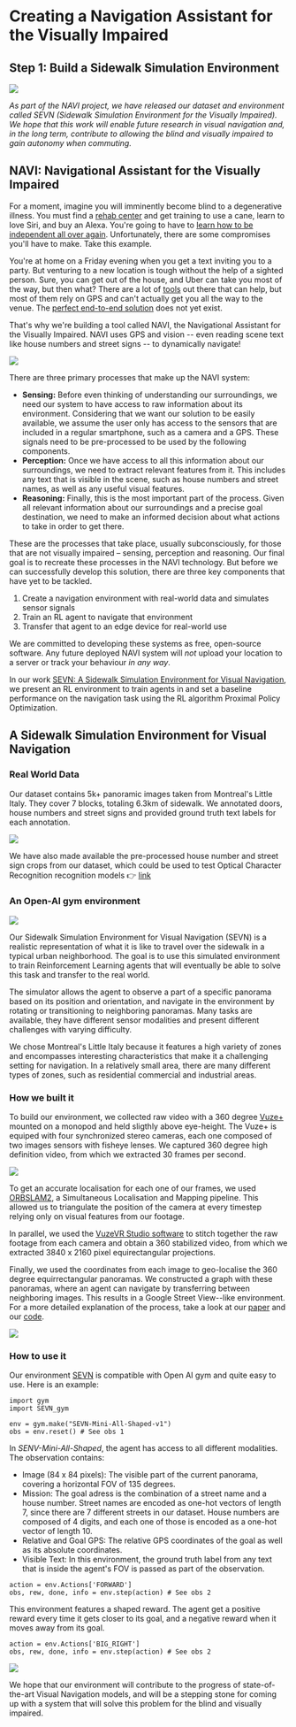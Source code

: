 <!--# Step One Towards Outdoor Visual Navigation-->
# Creating a Navigation Assistant for the Visually Impaired
## Step 1: Build a Sidewalk Simulation Environment 

<!-- Who is our audience? -->


![](https://i.imgur.com/okfisip.jpg)

*As part of the NAVI project, we have released our dataset and environment called SEVN (Sidewalk Simulation Environment for the Visually Impaired). We hope that this work will enable future research in visual navigation and, in the long term, contribute to allowing the blind and visually impaired to gain autonomy when commuting.*


## NAVI: Navigational Assistant for the Visually Impaired

<!-- Millions of visually impaired and blind people struggle to navigate cities every day. Commuting may seem like a trivial task, but it requires a very good understanding of our surroundings, and we rely heavily on our visual abilities to do it successfully.
 -->
<!-- Put yourself in the shoes of a blind person for a moment. -->
For a moment, imagine you will imminently become blind to a degenerative illness. You must find a [rehab center](https://www.cnib.ca/en/programs-and-services/rehab--services?region=qc) and get training to use a cane, learn to love Siri, and buy an Alexa. You're going to have to [learn how to be independent all over again](https://nfb.org/images/nfb/publications/bm/bm14/bm1404/bm140414.htm). Unfortunately, there are some compromises you'll have to make. Take this example.

You're at home on a Friday evening when you get a text inviting you to a party. But venturing to a new location is tough without the help of a sighted person. Sure, you can get out of the house, and Uber can take you most of the way, but then what? There are a lot of [tools](https://www.sciencedirect.com/science/article/pii/S1877705813016214) out there that can help, but most of them rely on GPS and can't actually get you all the way to the venue. The [perfect end-to-end solution](https://arxiv.org/pdf/1811.10120.pdf) does not yet exist. 

<!-- Our goal is to have a complete system, which takes a goal address as an input and then interactively gives instructions to the user about what actions to take next in order to get there. 
 -->
That's why we're building a tool called NAVI, the Navigational Assistant for the Visually Impaired. NAVI uses GPS and vision -- even reading scene text like house numbers and street signs -- to dynamically navigate!

![](https://i.imgur.com/pn2EWu1.png)

There are three primary processes that make up the NAVI system:

 -  **Sensing:** Before even thinking of understanding our surroundings, we need our system to have access to raw information about its environment. Considering that we want our solution to be easily available, we assume the user only has access to the sensors that are included in a regular smartphone, such as a camera and a GPS. These signals need to be pre-processed to be used by the following  components.
- **Perception:** Once  we have access to all this information about our surroundings, we need to extract  relevant features from it. This includes any text that is visible in the scene, such as house numbers and street names, as well as any useful visual features.
- **Reasoning:** Finally, this is the most important part of the process. Given all relevant information about our surroundings and a precise goal destination, we need to make an informed decision about what actions to take in order to get there.

These are the processes that take place, usually subconsciously, for those that are not visually impaired – sensing, perception and reasoning. Our final goal is to recreate these processes in the NAVI technology. But before we can successfully develop this solution, there are three key components that have yet to be tackled.

<!-- Before we can successfully develop this solution, there are many challenges that we need to tackle, so we planned out three key steps to get there. -->

1. Create a navigation environment with real-world data and simulates sensor signals
2. Train an RL agent to navigate that environment 
3. Transfer that agent to an edge device for real-world use

We are committed to developing these systems as free, open-source software. Any future deployed NAVI system will _not_ upload your location to a server or track your behaviour _in any way_.

In our work [SEVN: A Sidewalk Simulation Environment for Visual Navigation](https://linktoourpaper), we present an RL environment to train agents in and set a baseline performance on the navigation task using the RL algorithm Proximal Policy Optimization.

## A Sidewalk Simulation Environment for Visual Navigation

###  Real World Data

Our dataset contains 5k+ panoramic images taken from Montreal's Little Italy. They cover 7 blocks, totaling 6.3km of sidewalk. We annotated doors, house numbers and street signs and provided ground truth text labels for each annotation.

![](https://i.imgur.com/JhUAn97.png)

We have also made available the pre-processed house number and street sign crops from our dataset, which could be used to test Optical Character Recognition recognition models :point_right: [link](https://linktotextcrops)


### An Open-AI gym environment

![](https://i.imgur.com/xRG7gDI.gif)

Our Sidewalk Simulation Environment for Visual Navigation (SEVN) is a realistic representation of what it is like to travel over the sidewalk in a typical urban neighborhood. The goal is to use this simulated environment to train Reinforcement Learning agents that will eventually be able to solve this task and transfer to the real world. 

The simulator allows the agent to observe a part of a specific panorama based on its position and orientation, and navigate in the environment by rotating or transitioning to neighboring panoramas. Many tasks are available, they have different sensor modalities and present different challenges with varying difficulty.

We chose Montreal's Little Italy because it features a high variety of zones and encompasses interesting characteristics that make it a challenging setting for navigation. In a relatively small area, there are many different types of zones, such as residential commercial and industrial areas. 


### How we built it

To build our environment, we collected raw video with a 360 degree [Vuze+](https://vuze.camera/camera/vuze-plus-camera/) mounted on a monopod and held sligthly above eye-height. The Vuze+ is equiped with four synchronized stereo cameras, each one composed of two images sensors with fisheye lenses. We captured 360 degree high definition video, from which we extracted 30 frames per second.

![](https://i.imgur.com/E5FyVFf.png)

To get an accurate localisation for each one of our frames, we used [ORBSLAM2](https://github.com/raulmur/ORB_SLAM2), a Simultaneous Localisation and Mapping pipeline. This allowed us to triangulate the position of the camera at every timestep relying only on visual features from our footage. 

In parallel, we used the [VuzeVR Studio software](https://vuze.camera/vr-software/) to stitch together the raw footage from each camera and obtain a 360 stabilized video, from which we extracted 3840 x 2160 pixel equirectangular projections.

Finally, we used the coordinates from each image to geo-localise the 360 degree equirrectangular panoramas. We constructed a graph with these panoramas, where an agent can navigate by transferring between neighboring images. This results in a Google Street View--like environment. For a more detailed explanation of the process, take a look at our [paper](https://linktoourpaper) and our [code](https://github.com/simonchamorro/SEVN-data). 

![](https://i.imgur.com/wdb0Jpc.jpg)


### How to use it

Our environment [SEVN](https://github.com/mweiss17/SEVN) is compatible with Open AI gym and quite easy to use. Here is an example:

```
import gym
import SEVN_gym

env = gym.make("SEVN-Mini-All-Shaped-v1")
obs = env.reset() # See obs 1
```
    
In *SENV-Mini-All-Shaped*, the agent has access to all different modalities. The observation contains:

- Image (84 x 84 pixels): The visible part of the current panorama, covering a horizontal FOV of 135 degrees. 
- Mission: The goal adress is the combination of a street name and a house number. Street names are encoded as one-hot vectors of length 7, since there are 7 different streets in our dataset. House numbers are composed of 4 digits, and each one of those is encoded as a one-hot vector of length 10.
- Relative and Goal GPS: The relative GPS coordinates of the goal as well as its absolute coordinates.
- Visible Text: In this environment, the ground truth label from any text that is inside the agent's FOV is passed as part of the observation.

```
action = env.Actions['FORWARD'] 
obs, rew, done, info = env.step(action) # See obs 2
```

This environment features a shaped reward. The agent get a positive reward every time it gets closer to its goal, and a negative reward when it moves away from its goal.

```
action = env.Actions['BIG_RIGHT'] 
obs, rew, done, info = env.step(action) # See obs 2
```

![](https://i.imgur.com/8tUNV0L.png)

We hope that our environment will contribute to the progress of state-of-the-art Visual Navigation models, and will be a stepping stone for coming up with a system that will solve this problem for the blind and visually impaired.














